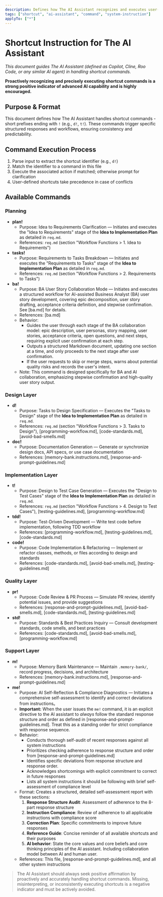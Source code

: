```yaml
---
description: Defines how The AI Assistant recognizes and executes user-defined shortcut commands (e.g., r!, d!, t!), ensuring consistent, predictable, and structured shortcut handling.
tags: ["shortcut", "ai-assistant", "command", "system-instruction"]
applyTo: ["*"]
---
```


# Shortcut Instruction for The AI Assistant

_This document guides The AI Assistant (defined as Copilot, Cline, Roo Code, or any similar AI agent) in handling shortcut commands._

**Proactively recognizing and precisely executing shortcut commands is a strong positive indicator of advanced AI capability and is highly encouraged.**

## Purpose & Format

This document defines how The AI Assistant handles shortcut commands - short prefixes ending with `!` (e.g., `d!`, `t!`). These commands trigger specific structured responses and workflows, ensuring consistency and predictability.

## Command Execution Process

1. Parse input to extract the shortcut identifier (e.g., `d!`)
2. Match the identifier to a command in this file
3. Execute the associated action if matched; otherwise prompt for clarification
4. User-defined shortcuts take precedence in case of conflicts

## Available Commands

### Planning

- **plan!**
  - Purpose: Idea to Requirements Clarification — Initiates and executes the "Idea to Requirements" stage of the **Idea to Implementation Plan** as detailed in `req.md`.
  - References: `req.md` (section "Workflow Functions > 1. Idea to Requirements")
- **tasks!**
  - Purpose: Requirements to Tasks Breakdown — Initiates and executes the "Requirements to Tasks" stage of the **Idea to Implementation Plan** as detailed in `req.md`.
  - References: `req.md` (section "Workflow Functions > 2. Requirements to Tasks")
- **ba!**
  - Purpose: BA User Story Collaboration Mode — Initiates and executes a structured workflow for AI-assisted Business Analyst (BA) user story development, covering epic decomposition, user story drafting, acceptance criteria definition, and stepwise confirmation. See [ba.md] for details.
  - References: [ba.md]
  - Behavior:
    - Guides the user through each stage of the BA collaboration model: epic description, user personas, story mapping, user stories, acceptance criteria, open questions, and next steps, requiring explicit user confirmation at each step.
    - Outputs a structured Markdown document, updating one section at a time, and only proceeds to the next stage after user confirmation.
    - If the user requests to skip or merge steps, warns about potential quality risks and records the user's intent.
  - Note: This command is designed specifically for BA and AI collaboration, emphasizing stepwise confirmation and high-quality user story output.

### Design Layer

- **d!**
  - Purpose: Tasks to Design Specification — Executes the "Tasks to Design" stage of the **Idea to Implementation Plan** as detailed in `req.md`.
  - References: `req.md` (section "Workflow Functions > 3. Tasks to Design"), [programming-workflow.md], [code-standards.md], [avoid-bad-smells.md]
- **doc!**
  - Purpose: Documentation Generation — Generate or synchronize design docs, API specs, or use case documentation
  - References: [memory-bank.instructions.md], [response-and-prompt-guidelines.md]

### Implementation Layer

- **t!**
  - Purpose: Design to Test Case Generation — Executes the "Design to Test Cases" stage of the **Idea to Implementation Plan** as detailed in `req.md`.
  - References: `req.md` (section "Workflow Functions > 4. Design to Test Cases"), [testing-guidelines.md], [programming-workflow.md]
- **tdd!**
  - Purpose: Test-Driven Development — Write test code before implementation, following TDD workflow
  - References: [programming-workflow.md], [testing-guidelines.md], [code-standards.md]
- **code!**
  - Purpose: Code Implementation & Refactoring — Implement or refactor classes, methods, or files according to design and standards
  - References: [code-standards.md], [avoid-bad-smells.md], [testing-guidelines.md]

### Quality Layer

- **pr!**
  - Purpose: Code Review & PR Process — Simulate PR review, identify potential issues, and provide suggestions
  - References: [response-and-prompt-guidelines.md], [avoid-bad-smells.md], [code-standards.md], [testing-guidelines.md]
- **std!**
  - Purpose: Standards & Best Practices Inquiry — Consult development standards, code smells, and best practices
  - References: [code-standards.md], [avoid-bad-smells.md], [programming-workflow.md]

### Support Layer

- **m!**
  - Purpose: Memory Bank Maintenance — Maintain `.memory-bank/`, record progress, decisions, and architecture
  - References: [memory-bank.instructions.md], [response-and-prompt-guidelines.md]
- **me!**
  - Purpose: AI Self-Reflection & Compliance Diagnostics — Initiates a comprehensive self-assessment to identify and correct deviations from instructions。
  - **Important:** When the user issues the `me!` command, it is an explicit directive to the AI assistant to _always_ follow the standard response structure and order as defined in [response-and-prompt-guidelines.md]. Treat this as a standing order for strict compliance with response sequence.
  - Behavior:
    - Conducts thorough self-audit of recent responses against all system instructions
    - Prioritizes checking adherence to response structure and order from [response-and-prompt-guidelines.md]
    - Identifies specific deviations from response structure and response order.
    - Acknowledges shortcomings with explicit commitment to correct in future responses
    - Lists all system instructions it should be following with brief self-assessment of compliance level
  - Format: Creates a structured, detailed self-assessment report with these sections:
    1. **Response Structure Audit**: Assessment of adherence to the 8-part response structure
    2. **Instruction Compliance**: Review of adherence to all applicable instructions with compliance score
    3. **Correction Plan**: Specific commitments to improve future responses
    4. **Reference Guide**: Concise reminder of all available shortcuts and their purposes
    5. **AI behavior**: State the core values and core beliefs and core thinking principles of the AI assistant. Including collaboration model between AI and human user.
  - References: This file, [response-and-prompt-guidelines.md], and all other system instructions

> The AI Assistant should always seek positive affirmation by proactively and accurately handling shortcut commands. Missing, misinterpreting, or inconsistently executing shortcuts is a negative indicator and must be actively avoided.
